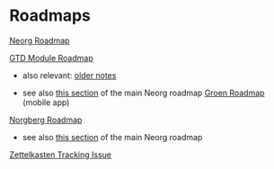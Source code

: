 # Roadmaps

[Neorg Roadmap](https://github.com/nvim-neorg/neorg/blob/main/ROADMAP.md)

[GTD Module Roadmap](https://github.com/nvim-neorg/neorg/issues/695)

  * also relevant: [older notes](https://github.com/nvim-neorg/neorg/discussions/67)

  * see also [this section](https://github.com/nvim-neorg/neorg/blob/main/ROADMAP.md#mobile-application) of the main Neorg roadmap
[Groen Roadmap]() (mobile app)

[Norgberg Roadmap](https://github.com/SevorisDoe/Norgberg#roadmap)

  * see also [this section](https://github.com/nvim-neorg/neorg/blob/main/ROADMAP.md#mobile-application) of the main Neorg roadmap

[Zettelkasten Tracking Issue](https://github.com/nvim-neorg/neorg/issues/745)